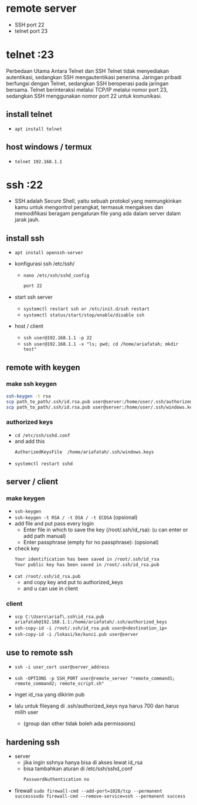 # remote server
- SSH port 22
- telnet port 23

# telnet :23
Perbedaan Utama Antara Telnet dan SSH Telnet tidak menyediakan autentikasi, sedangkan SSH mengautentikasi penerima. Jaringan pribadi berfungsi dengan Telnet, sedangkan SSH beroperasi pada jaringan bersama. Telnet berinteraksi melalui TCP/IP melalui nomor port 23, sedangkan SSH menggunakan nomor port 22 untuk komunikasi.

## install telnet
- ```apt install telnet```

## host windows / termux
- ```telnet 192.168.1.1```

# ssh :22
- SSH adalah Secure Shell, yaitu sebuah protokol yang memungkinkan kamu untuk mengontrol perangkat, termasuk mengakses dan memodifikasi beragam pengaturan file yang ada dalam server dalam jarak jauh.

## install ssh
- ```apt install openssh-server```
- konfigurasi ssh /etc/ssh/
  - ```nano /etc/ssh/sshd_config```
    ```bash
    port 22
    ```

- start ssh server
  - ```systemctl restart ssh or /etc/init.d/ssh restart```
  - ```systemctl status/start/stop/enable/disable ssh```

- host / client
  - ```ssh user@192.168.1.1 -p 22```
  - ```ssh user@192.168.1.1 -x "ls; pwd; cd /home/ariafatah; mkdir test"```

## remote with keygen
### make ssh keygen
```bash
ssh-keygen -t rsa
scp path_to_path/.ssh/id.rsa.pub user@server:/home/user/.ssh/authorized_keys
scp path_to_path/.ssh/id.rsa.pub user@server:/home/user/.ssh/windows.keys
```

### authorized keys
- ```cd /etc/ssh/sshd.conf```
- and add this
  ```bash
  AuthorizedKeysFile  /home/ariafatah/.ssh/windows.keys
  ```
- ```systemctl restart sshd```

## server / client
### make keygen
  - ```ssh-keygen```
  - ```ssh-keygen -t RSA / -t DSA / -t ECDSA``` (opsional)
  - add file and put pass every login
    - Enter file in which to save the key (/root/.ssh/id_rsa): (u can enter or add path manual)
    - Enter passphrase (empty for no passphrase): (opsional)
  - check key
    ```bash
    Your identification has been saved in /root/.ssh/id_rsa
    Your public key has been saved in /root/.ssh/id_rsa.pub
    ```
  - ```cat /root/.ssh/id_rsa.pub```
    - and copy key and put to authorized_keys
    - and u can use in client

### client
- ```scp C:\Users\ariaf\.ssh\id_rsa.pub ariafatah@192.168.1.1:/home/ariafatah/.ssh/authorized_keys```
- ```ssh-copy-id -i /root/.ssh/id_rsa.pub user@<destination_ip>```
- ```ssh-copy-id -i /lokasi/ke/kunci.pub user@server```

## use to remote ssh
- ```ssh -i user_cert user@server_address```
- ```ssh -OPTIONS -p SSH_PORT user@remote_server "remote_command1; remote_command2; remote_script.sh"```

- inget id_rsa yang dikirim pub
- lalu untuk fileyang di .ssh/authorized_keys nya harus 700 dan harus milih user 
  - (group dan other tidak boleh ada permissions)

## hardening ssh
- server
  - jika ingin sshnya hanya bisa di akses lewat id_rsa
  - bisa tambahkan aturan di /etc/ssh/sshd_conf
    ```bash
    PasswordAuthentication no
    ```
- firewall
  ```sudo firewall-cmd --add-port=1026/tcp --permanent successsudo firewall-cmd --remove-service=ssh --permanent success```